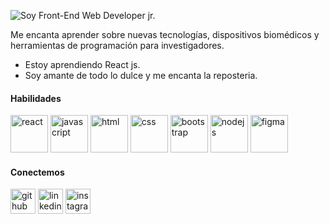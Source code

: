 
![Soy Front-End Web Developer jr.](https://media-exp2.licdn.com/dms/image/C4E16AQEReK9g_Jwwgw/profile-displaybackgroundimage-shrink_200_800/0/1654526687002?e=1660780800&v=beta&t=gTPt8w7xM27_yBY5rhvYznswbUqOjEsf9eGmDdRpQ3s)

Me encanta aprender sobre nuevas tecnologías, dispositivos biomédicos y herramientas de programación para investigadores. 

- Estoy aprendiendo React js.
- Soy amante de todo lo dulce y me encanta la reposteria.

#### Habilidades
<img src='https://cdn.jsdelivr.net/npm/simple-icons@3.0.1/icons/react.svg' alt='react' height='60'> <img src='https://cdn.jsdelivr.net/npm/simple-icons@3.0.1/icons/javascript.svg' alt='javascript' height='60'> <img src='https://cdn.jsdelivr.net/npm/simple-icons@3.0.1/icons/html5.svg' alt='html' height='60'> <img src='https://cdn.jsdelivr.net/npm/simple-icons@3.0.1/icons/css3.svg' alt='css' height='60'> <img src='https://cdn.jsdelivr.net/npm/simple-icons@3.0.1/icons/bootstrap.svg' alt='bootstrap' height='60'>
<img src='https://cdn.jsdelivr.net/npm/simple-icons@3.0.1/icons/node-dot-js.svg' alt='nodejs' height='60'>
<img src='https://cdn.jsdelivr.net/npm/simple-icons@3.0.1/icons/figma.svg' alt='figma' height='60'>

#### Conectemos
[<img src='https://cdn.jsdelivr.net/npm/simple-icons@3.0.1/icons/github.svg' alt='github' height='40'>](https://github.com/yaisa03)  [<img src='https://cdn.jsdelivr.net/npm/simple-icons@3.0.1/icons/linkedin.svg' alt='linkedin' height='40'>](https://www.linkedin.com/in/yaisa-arteaga/)  [<img src='https://cdn.jsdelivr.net/npm/simple-icons@3.0.1/icons/instagram.svg' alt='instagram' height='40'>](https://www.instagram.com/lovely_yaisa/)  
